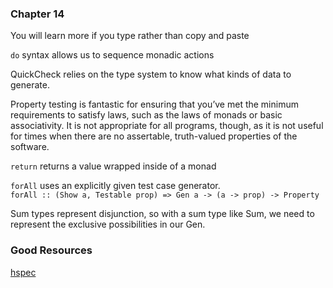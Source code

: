 ### Chapter 14
You will learn more if you type rather than copy and paste

`do` syntax allows us to sequence monadic actions

QuickCheck relies on the type system to know what kinds of data to generate.  

Property testing is fantastic for ensuring that you’ve met the minimum requirements to satisfy laws, such as the laws of monads or basic associativity. It is not appropriate for all programs, though, as it is not useful for times when there are no assertable, truth-valued properties of the software.

`return` returns a value wrapped inside of a monad

`forAll` uses an explicitly given test case generator.  
`forAll :: (Show a, Testable prop) => Gen a -> (a -> prop) -> Property`

Sum types represent disjunction, so with a sum type like Sum, we need to represent the exclusive possibilities in our Gen.

### Good Resources  
[hspec](http://hspec.github.io/)

